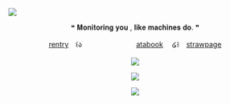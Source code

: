 ![](https://komarev.com/ghpvc/?username=forbitten&color=ffffff&label=𖤐)
<p align="center"
  
  ❝ 𝐌𝐨𝐧𝐢𝐭𝐨𝐫𝐢𝐧𝐠 𝐲𝐨𝐮 , 𝐥𝐢𝐤𝐞 𝐦𝐚𝐜𝐡𝐢𝐧𝐞𝐬 𝐝𝐨. ❞
   
  <p align="center"   
    
[rentry](https://rentry.co/ssacrificed)　꒰ა 　ㅤㅤㅤㅤㅤㅤㅤ[atabook](https://sacrificedfool.atabook.org/)　 ໒꒱　[strawpage](https://forbitten.straw.page)
<br>
<br>
<img src="https://files.catbox.moe/25wwqd.png"/>
</p>
<p align="center">
<img src="https://file.garden/ZtttiuQF4zKolxgp/Faggots.png"/>
</p>

<p align="center">
  <img src="https://files.catbox.moe/cjw0c3.png"/>
  <br>
  <br>
</p>

<!--
**sacrificedfool/sacrificedfool** is a ✨ _special_ ✨ repository because its `README.md` (this file) appears on your GitHub profile.

Here are some ideas to get you started:

- 🔭 I’m currently working on ...
- 🌱 I’m currently learning ...
- 👯 I’m looking to collaborate on ...
- 🤔 I’m looking for help with ...
- 💬 Ask me about ...
- 📫 How to reach me: ...
- 😄 Pronouns: ...
- ⚡ Fun fact: ...
-->
